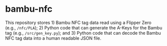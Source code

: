 # bambu-nfc

This repository stores 1) Bambu NFC tag data read using a Flipper Zero (e.g., `/nfc/PLA`); 2) Python code that can generate the A-Keys for the Bambu tag (e.g., `/src/gen_key.py`); and 3) Python code that can decode the Bambu NFC tag data into a human readable JSON file.
